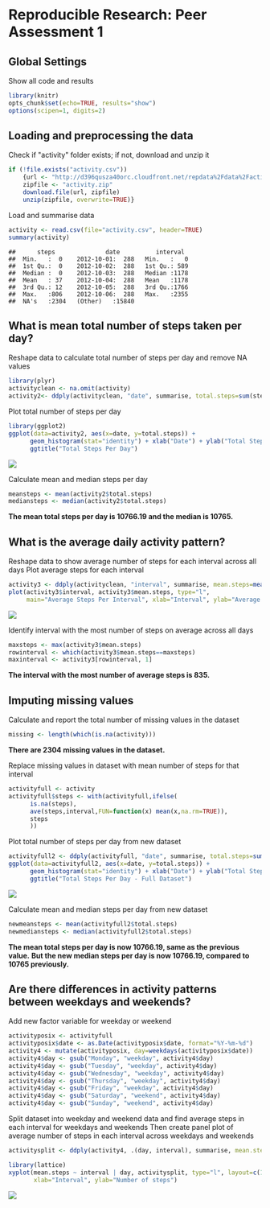 # Reproducible Research: Peer Assessment 1

## Global Settings

Show all code and results


```r
library(knitr)
opts_chunk$set(echo=TRUE, results="show")
options(scipen=1, digits=2)
```


## Loading and preprocessing the data

Check if "activity" folder exists; if not, download and unzip it


```r
if (!file.exists("activity.csv")) 
    {url <- "http://d396qusza40orc.cloudfront.net/repdata%2Fdata%2Factivity.zip"
    zipfile <- "activity.zip"
    download.file(url, zipfile)
    unzip(zipfile, overwrite=TRUE)}
```

Load and summarise data


```r
activity <- read.csv(file="activity.csv", header=TRUE)
summary(activity)
```

```
##      steps              date          interval   
##  Min.   :  0    2012-10-01:  288   Min.   :   0  
##  1st Qu.:  0    2012-10-02:  288   1st Qu.: 589  
##  Median :  0    2012-10-03:  288   Median :1178  
##  Mean   : 37    2012-10-04:  288   Mean   :1178  
##  3rd Qu.: 12    2012-10-05:  288   3rd Qu.:1766  
##  Max.   :806    2012-10-06:  288   Max.   :2355  
##  NA's   :2304   (Other)   :15840
```


## What is mean total number of steps taken per day?

Reshape data to calculate total number of steps per day and remove NA values


```r
library(plyr)
activityclean <- na.omit(activity) 
activity2<- ddply(activityclean, "date", summarise, total.steps=sum(steps))
```

Plot total number of steps per day


```r
library(ggplot2)
ggplot(data=activity2, aes(x=date, y=total.steps)) + 
      geom_histogram(stat="identity") + xlab("Date") + ylab("Total Steps") + 
      ggtitle("Total Steps Per Day")
```

![](./PA1_template_files/figure-html/stepsplot-1.png) 

Calculate mean and median steps per day


```r
meansteps <- mean(activity2$total.steps)
mediansteps <- median(activity2$total.steps)
```

**The mean total steps per day is 10766.19 and the median is 10765.**  


## What is the average daily activity pattern?

Reshape data to show average number of steps for each interval across all days
Plot average steps for each interval


```r
activity3 <- ddply(activityclean, "interval", summarise, mean.steps=mean(steps))
plot(activity3$interval, activity3$mean.steps, type="l", 
     main="Average Steps Per Interval", xlab="Interval", ylab="Average Steps")
```

![](./PA1_template_files/figure-html/interval-1.png) 

Identify interval with the most number of steps on average across all days


```r
maxsteps <- max(activity3$mean.steps)
rowinterval <- which(activity3$mean.steps==maxsteps)
maxinterval <- activity3[rowinterval, 1]
```

**The interval with the most number of average steps is 835.**  


## Imputing missing values

Calculate and report the total number of missing values in the dataset


```r
missing <- length(which(is.na(activity)))
```

**There are 2304 missing values in the dataset.**

Replace missing values in dataset with mean number of steps for that interval


```r
activityfull <- activity
activityfull$steps <- with(activityfull,ifelse(
      is.na(steps),
      ave(steps,interval,FUN=function(x) mean(x,na.rm=TRUE)),
      steps
      ))
```

Plot total number of steps per day from new dataset


```r
activityfull2 <- ddply(activityfull, "date", summarise, total.steps=sum(steps))
ggplot(data=activityfull2, aes(x=date, y=total.steps)) + 
      geom_histogram(stat="identity") + xlab("Date") + ylab("Total Steps") + 
      ggtitle("Total Steps Per Day - Full Dataset")
```

![](./PA1_template_files/figure-html/newstepsplot-1.png) 

Calculate mean and median steps per day from new dataset


```r
newmeansteps <- mean(activityfull2$total.steps)
newmediansteps <- median(activityfull2$total.steps)
```

**The mean total steps per day is now 10766.19, same as the previous value.**
**But the new median steps per day is now 10766.19, compared to 10765 previously.**  


## Are there differences in activity patterns between weekdays and weekends?

Add new factor variable for weekday or weekend


```r
activityposix <- activityfull
activityposix$date <- as.Date(activityposix$date, format="%Y-%m-%d")
activity4 <- mutate(activityposix, day=weekdays(activityposix$date))
activity4$day <- gsub("Monday", "weekday", activity4$day)
activity4$day <- gsub("Tuesday", "weekday", activity4$day)
activity4$day <- gsub("Wednesday", "weekday", activity4$day)
activity4$day <- gsub("Thursday", "weekday", activity4$day)
activity4$day <- gsub("Friday", "weekday", activity4$day)
activity4$day <- gsub("Saturday", "weekend", activity4$day)
activity4$day <- gsub("Sunday", "weekend", activity4$day)
```

Split dataset into weekday and weekend data and find average steps in each interval for weekdays and weekends
Then create panel plot of average number of steps in each interval across weekdays and weekends


```r
activitysplit <- ddply(activity4, .(day, interval), summarise, mean.steps=(mean(steps)))

library(lattice)
xyplot(mean.steps ~ interval | day, activitysplit, type="l", layout=c(1,2), 
       xlab="Interval", ylab="Number of steps")
```

![](./PA1_template_files/figure-html/lattice-1.png) 
